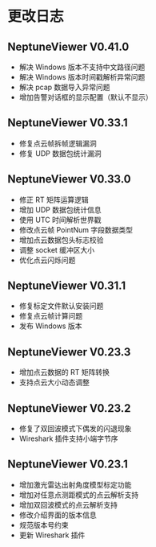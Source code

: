 # 更改日志

## NeptuneViewer V0.41.0

- 解决 Windows 版本不支持中文路径问题
- 解决 Windows 版本时间戳解析异常问题
- 解决 pcap 数据导入异常问题
- 增加告警对话框的显示配置（默认不显示）

## NeptuneViewer V0.33.1

- 修复点云帧拆帧逻辑漏洞
- 修复 UDP 数据包统计漏洞

## NeptuneViewer V0.33.0

- 修正 RT 矩阵运算逻辑
- 增加 UDP 数据包统计信息
- 使用 UTC 时间解析世界戳
- 修改点云帧 PointNum 字段数据类型
- 增加点云数据包头标志校验
- 调整 socket 缓冲区大小
- 优化点云闪烁问题

## NeptuneViewer V0.31.1

- 修复标定文件默认安装问题
- 修复点云帧计算问题
- 发布 Windows 版本

## NeptuneViewer V0.23.3

- 增加点云数据的 RT 矩阵转换
- 支持点云大小动态调整

## NeptuneViewer V0.23.2

- 修复了双回波模式下偶发的闪退现象
- Wireshark 插件支持小端字节序

## NeptuneViewer V0.23.1

- 增加激光雷达出射角度模型标定功能
- 增加对任意点测距模式的点云解析支持
- 增加双回波模式的点云解析支持
- 修改介绍界面的版本信息
- 规范版本号约束
- 更新 Wireshark 插件

